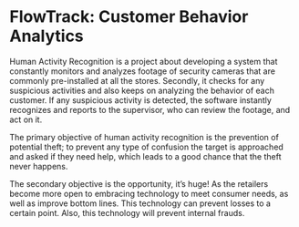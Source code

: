 # FlowTrack: Customer Behavior Analytics

Human Activity Recognition is a project about developing a system that constantly monitors and analyzes footage of security cameras that are commonly pre-installed at all the stores. Secondly, it checks for any suspicious activities and also keeps on analyzing the behavior of each customer. If any suspicious activity is detected, the software instantly recognizes and reports to the supervisor, who can review the footage, and act on it.

The primary objective of human activity recognition is the prevention of potential theft; to prevent any type of confusion the target is approached and asked if they need help, which leads to a good chance that the theft never happens. 

The secondary objective is the opportunity, it’s huge! As the retailers become more open to embracing technology to meet consumer needs, as well as improve bottom lines. This technology can prevent losses to a certain point. Also, this technology will prevent internal frauds.
